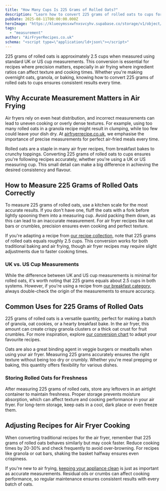 ```yaml
---
title: "How Many Cups Is 225 Grams of Rolled Oats?"
description: "Learn how to convert 225 grams of rolled oats to cups for perfect baking and air frying every time. Get precise measurements now!"
pubDate: 2025-08-11T00:00:00.000Z
heroImage: "https://klueoymssxwfnxsvcyhv.supabase.co/storage/v1/object/public/md/how-many-cups-is-225-grams-of-rolled-oats-4a1ea120.png"
tags:
  - "measurement"
author: "AirFryerRecipes.co.uk"
schema: "<script type=\"application/ld+json\"></script>"
---
```


<p>225 grams of rolled oats is approximately 2.5 cups when measured using standard UK or US cup measurements. This conversion is essential for recipes where precision matters, especially in air frying where ingredient ratios can affect texture and cooking times. Whether you're making overnight oats, granola, or baking, knowing how to convert 225 grams of rolled oats to cups ensures consistent results every time.</p>

<h2>Why Accurate Measurement Matters in Air Frying</h2>
<p>Air fryers rely on even heat distribution, and incorrect measurements can lead to uneven cooking or overly dense textures. For example, using too many rolled oats in a granola recipe might result in clumping, while too few could leave your dish dry. At <a href=https://www.airfryerrecipe.co.uk>airfryerrecipe.co.uk</a>, we emphasise the importance of precise measurements for perfect air-fried meals every time.</p>
<p>Rolled oats are a staple in many air fryer recipes, from breakfast bakes to crunchy toppings. Converting 225 grams of rolled oats to cups ensures you're following recipes accurately, whether you're using a UK or US measuring cup. This small detail can make a big difference in achieving the desired consistency and flavour.</p>

<h2>How to Measure 225 Grams of Rolled Oats Correctly</h2>
<p>To measure 225 grams of rolled oats, use a kitchen scale for the most accurate results. If you don't have one, fluff the oats with a fork before lightly spooning them into a measuring cup. Avoid packing them down, as this can lead to an inaccurate measurement. For air fryer recipes like oat bars or crumbles, precision ensures even cooking and perfect texture.</p>
<p>If you're adapting a recipe from <a href=https://www.airfryerrecipe.co.uk/recipes>our recipe collection</a>, note that 225 grams of rolled oats equals roughly 2.5 cups. This conversion works for both traditional baking and air frying, though air fryer recipes may require slight adjustments due to faster cooking times.</p>

<h3>UK vs. US Cup Measurements</h3>
<p>While the difference between UK and US cup measurements is minimal for rolled oats, it's worth noting that 225 grams equals about 2.5 cups in both systems. However, if you're using a recipe from <a href=https://www.airfryerrecipe.co.uk/recipe-category/breakfast>our breakfast category</a>, always double-check the origin of the measurements to ensure accuracy.</p>

<h2>Common Uses for 225 Grams of Rolled Oats</h2>
<p>225 grams of rolled oats is a versatile quantity, perfect for making a batch of granola, oat cookies, or a hearty breakfast bake. In the air fryer, this amount can create crispy granola clusters or a thick oat crust for fruit crumbles. For more inspiration, explore <a href=https://www.airfryerrecipe.co.uk/air-fryer-conversion-chart>our conversion chart</a> to adapt your favourite recipes.</p>
<p>Oats are also a great binding agent in veggie burgers or meatballs when using your air fryer. Measuring 225 grams accurately ensures the right texture without being too dry or crumbly. Whether you're meal prepping or baking, this quantity offers flexibility for various dishes.</p>

<h3>Storing Rolled Oats for Freshness</h3>
<p>After measuring 225 grams of rolled oats, store any leftovers in an airtight container to maintain freshness. Proper storage prevents moisture absorption, which can affect texture and cooking performance in your air fryer. For long-term storage, keep oats in a cool, dark place or even freeze them.</p>

<h2>Adjusting Recipes for Air Fryer Cooking</h2>
<p>When converting traditional recipes for the air fryer, remember that 225 grams of rolled oats behaves similarly but may cook faster. Reduce cooking times by 20-30% and check frequently to avoid over-browning. For recipes like granola or oat bars, shaking the basket halfway ensures even crispiness.</p>
<p>If you're new to air frying, <a href=https://www.airfryerrecipe.co.uk/air-fryer-cleaner>keeping your appliance clean</a> is just as important as accurate measurements. Residual oils or crumbs can affect cooking performance, so regular maintenance ensures consistent results with every batch of oats.</p>